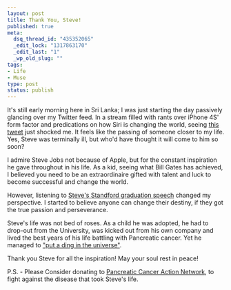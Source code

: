 ```yaml
--- 
layout: post
title: Thank You, Steve!
published: true
meta: 
  dsq_thread_id: "435352065"
  _edit_lock: "1317863170"
  _edit_last: "1"
  _wp_old_slug: ""
tags: 
- Life
- Muse
type: post
status: publish
---
```

It's still early morning here in Sri Lanka; I was just starting the day passively glancing over my Twitter feed. In a stream filled with rants over iPhone 4S' form factor and predications on how Siri is changing the world, seeing <a href="http://twitter.com/BreakingNews/status/121730537000943616">this tweet</a> just shocked me. It feels like the passing of someone closer to my life. Yes, Steve was terminally ill, but who'd have thought it will come to him so soon?

I admire Steve Jobs not because of Apple, but for the constant inspiration he gave throughout in his life. As a kid, seeing what Bill Gates has achieved, I believed you need to be an extraordinaire gifted with talent and luck to become successful and change the world.

However, listening to <a href="http://www.youtube.com/watch?v=D1R-jKKp3NA">Steve's Standford graduation speech</a> changed my perspective. I started to believe anyone can change their destiny, if they got the true passion and perseverance.

Steve's life was not bed of roses. As a child he was adopted, he had to drop-out from the University, was kicked out from his own company and lived the best years of his life battling with Pancreatic cancer. Yet he managed to <a href="http://www.goodreads.com/quotes/show/291707">"put a ding in the universe"</a>.

Thank you Steve for all the inspiration! May your soul rest in peace!

P.S. - Please Consider donating to <a href="http://pancan.org/section_donate/">Pancreatic Cancer Action Network</a>, to fight against the disease that took Steve's life.

